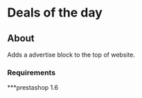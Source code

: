 # Deals of the day

## About

Adds a advertise block to the top of website.

### Requirements

***prestashop 1.6
